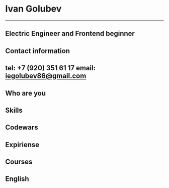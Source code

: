 # **Ivan Golubev**
***
## Electric Engineer and Frontend beginner


## Contact information


tel: +7 (920) 351 61 17
email: iegolubev86@gmail.com
---
## Who are you


## Skills


## Codewars


## Expiriense


## Courses


## English

